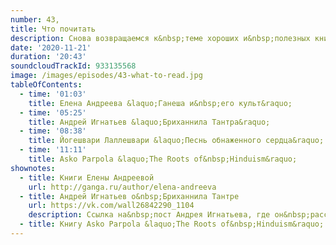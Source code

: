 ```yaml
---
number: 43,
title: Что почитать
description: Снова возвращаемся к&nbsp;теме хороших и&nbsp;полезных книг.
date: '2020-11-21'
duration: '20:43'
soundcloudTrackId: 933135568
image: /images/episodes/43-what-to-read.jpg
tableOfContents:
  - time: '01:03'
    title: Елена Андреева &laquo;Ганеша и&nbsp;его культ&raquo;
  - time: '05:25'
    title: Андрей Игнатьев &laquo;Бриханнила Тантра&raquo;
  - time: '08:38'
    title: Йогешвари Лаллешвари &laquo;Песнь обнаженного сердца&raquo;
  - time: '11:11'
    title: Asko Parpola &laquo;The Roots of&nbsp;Hinduism&raquo;
shownotes:
  - title: Книги Елены Андреевой
    url: http://ganga.ru/author/elena-andreeva
  - title: Андрей Игнатьев о&nbsp;Бриханнила Тантре
    url: https://vk.com/wall26842290_1104
    description: Ссылка на&nbsp;пост Андрея Игнатьева, где он&nbsp;рассказывает о&nbsp;Бриханнила Тантре и&nbsp;других своих работах, а&nbsp;также, о&nbsp;том, где их&nbsp;можно приобрести
  - title: Книгу Asko Parpola &laquo;The Roots of&nbsp;Hinduism&raquo; и&nbsp;другие работы Андрея Игнатьева можно скачать на&nbsp;сайте https://archive.org/
---
```




